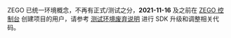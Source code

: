 <div class="mk-warning">

ZEGO 已统一环境概念，不再有正式/测试之分，**2021-11-16** 及之前在 [ZEGO 控制台](https://console.zego.im) 创建项目的用户，请参考 [测试环境废弃说明](#12997) 进行 SDK 升级和调整相关代码。
 
</div>




